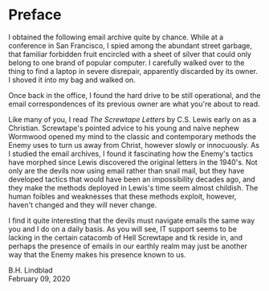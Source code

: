 
# Preface

I obtained the following email archive quite by chance. While at a conference in San Francisco, I spied among the abundant street garbage, that familiar forbidden fruit encircled with a sheet of silver that could only belong to one brand of popular computer. I carefully walked over to the thing to find a laptop in severe disrepair, apparently discarded by its owner. I shoved it into my bag and walked on.

Once back in the office, I found the hard drive to be still operational, and the email correspondences of its previous owner are what you're about to read. 

Like many of you, I read *The Screwtape Letters* by C.S. Lewis early on as a Christian. Screwtape's pointed advice to his young and naive nephew Wormwood opened my mind to the classic and contemporary methods the Enemy uses to turn us away from Christ, however slowly or innocuously. As I studied the email archives, I found it fascinating how the Enemy's tactics have morphed since Lewis discovered the original letters in the 1940's. Not only are the devils now using email rather than snail mail, but they have developed tactics that would have been an impossibility decades ago, and they make the methods deployed in Lewis's time seem almost childish. The human foibles and weaknesses that these methods exploit, however, haven't changed and they will never change. 

I find it quite interesting that the devils must navigate emails the same way you and I do on a daily basis. As you will see, IT support seems to be lacking in the certain catacomb of Hell Screwtape and tk reside in, and perhaps the presence of emails in our earthly realm may just be another way that the Enemy makes his presence known to us. 

B.H. Lindblad     
February 09, 2020